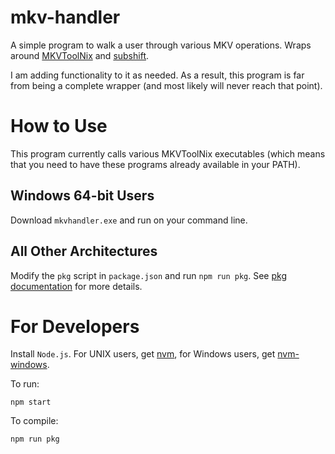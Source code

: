 # mkv-handler

A simple program to walk a user through various MKV operations. Wraps around [MKVToolNix](https://mkvtoolnix.download/index.html) and [subshift](https://github.com/ngerritsen/subshift#readme).

I am adding functionality to it as needed. As a result, this program is far from being a complete wrapper (and most likely will never reach that point).

# How to Use

This program currently calls various MKVToolNix executables (which means that you need to have these programs already available in your PATH).

## Windows 64-bit Users

Download `mkvhandler.exe` and run on your command line.

## All Other Architectures

Modify the `pkg` script in `package.json` and run `npm run pkg`. See [pkg documentation](https://github.com/vercel/pkg#readme) for more details.

# For Developers

Install `Node.js`. For UNIX users, get [nvm](https://github.com/nvm-sh/nvm#installing-and-updating), for Windows users, get [nvm-windows](https://github.com/coreybutler/nvm-windows#install-nvm-windows).

To run:

```
npm start
```

To compile:

```
npm run pkg
```